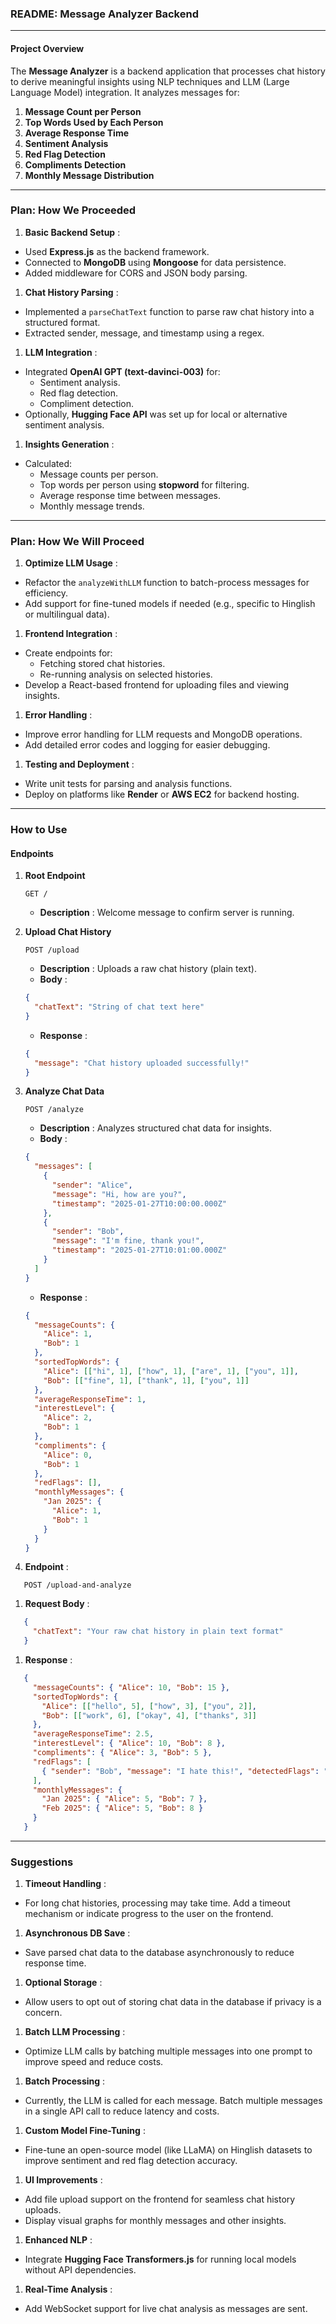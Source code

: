 ### **README: Message Analyzer Backend**

---

#### **Project Overview**

The **Message Analyzer** is a backend application that processes chat history to derive meaningful insights using NLP techniques and LLM (Large Language Model) integration. It analyzes messages for:

1. **Message Count per Person**
2. **Top Words Used by Each Person**
3. **Average Response Time**
4. **Sentiment Analysis**
5. **Red Flag Detection**
6. **Compliments Detection**
7. **Monthly Message Distribution**

---

### **Plan: How We Proceeded**

1. **Basic Backend Setup** :

* Used **Express.js** as the backend framework.
* Connected to **MongoDB** using **Mongoose** for data persistence.
* Added middleware for CORS and JSON body parsing.

1. **Chat History Parsing** :

* Implemented a `parseChatText` function to parse raw chat history into a structured format.
* Extracted sender, message, and timestamp using a regex.

1. **LLM Integration** :

* Integrated **OpenAI GPT (text-davinci-003)** for:
  * Sentiment analysis.
  * Red flag detection.
  * Compliment detection.
* Optionally, **Hugging Face API** was set up for local or alternative sentiment analysis.

1. **Insights Generation** :

* Calculated:
  * Message counts per person.
  * Top words per person using **stopword** for filtering.
  * Average response time between messages.
  * Monthly message trends.

---

### **Plan: How We Will Proceed**

1. **Optimize LLM Usage** :

* Refactor the `analyzeWithLLM` function to batch-process messages for efficiency.
* Add support for fine-tuned models if needed (e.g., specific to Hinglish or multilingual data).

1. **Frontend Integration** :

* Create endpoints for:
  * Fetching stored chat histories.
  * Re-running analysis on selected histories.
* Develop a React-based frontend for uploading files and viewing insights.

1. **Error Handling** :

* Improve error handling for LLM requests and MongoDB operations.
* Add detailed error codes and logging for easier debugging.

1. **Testing and Deployment** :

* Write unit tests for parsing and analysis functions.
* Deploy on platforms like **Render** or **AWS EC2** for backend hosting.

---

### **How to Use**

#### **Endpoints**

1. **Root Endpoint**

   ```
   GET /
   ```

   * **Description** : Welcome message to confirm server is running.
2. **Upload Chat History**

   ```
   POST /upload
   ```

   * **Description** : Uploads a raw chat history (plain text).
   * **Body** :

   ```json
   {
     "chatText": "String of chat text here"
   }
   ```

   * **Response** :

   ```json
   {
     "message": "Chat history uploaded successfully!"
   }
   ```
3. **Analyze Chat Data**

   ```
   POST /analyze
   ```

   * **Description** : Analyzes structured chat data for insights.
   * **Body** :

   ```json
   {
     "messages": [
       {
         "sender": "Alice",
         "message": "Hi, how are you?",
         "timestamp": "2025-01-27T10:00:00.000Z"
       },
       {
         "sender": "Bob",
         "message": "I'm fine, thank you!",
         "timestamp": "2025-01-27T10:01:00.000Z"
       }
     ]
   }
   ```

   * **Response** :

   ```json
   {
     "messageCounts": {
       "Alice": 1,
       "Bob": 1
     },
     "sortedTopWords": {
       "Alice": [["hi", 1], ["how", 1], ["are", 1], ["you", 1]],
       "Bob": [["fine", 1], ["thank", 1], ["you", 1]]
     },
     "averageResponseTime": 1,
     "interestLevel": {
       "Alice": 2,
       "Bob": 1
     },
     "compliments": {
       "Alice": 0,
       "Bob": 1
     },
     "redFlags": [],
     "monthlyMessages": {
       "Jan 2025": {
         "Alice": 1,
         "Bob": 1
       }
     }
   }
   ```

1. **Endpoint** :

```
   POST /upload-and-analyze
```

1. **Request Body** :

```json
   {
     "chatText": "Your raw chat history in plain text format"
   }
```

1. **Response** :

```json
   {
     "messageCounts": { "Alice": 10, "Bob": 15 },
     "sortedTopWords": {
       "Alice": [["hello", 5], ["how", 3], ["you", 2]],
       "Bob": [["work", 6], ["okay", 4], ["thanks", 3]]
     },
     "averageResponseTime": 2.5,
     "interestLevel": { "Alice": 10, "Bob": 8 },
     "compliments": { "Alice": 3, "Bob": 5 },
     "redFlags": [
       { "sender": "Bob", "message": "I hate this!", "detectedFlags": "hate" }
     ],
     "monthlyMessages": {
       "Jan 2025": { "Alice": 5, "Bob": 7 },
       "Feb 2025": { "Alice": 5, "Bob": 8 }
     }
   }
```

---

### **Suggestions**

1. **Timeout Handling** :

* For long chat histories, processing may take time. Add a timeout mechanism or indicate progress to the user on the frontend.

1. **Asynchronous DB Save** :

* Save parsed chat data to the database asynchronously to reduce response time.

1. **Optional Storage** :

* Allow users to opt out of storing chat data in the database if privacy is a concern.

1. **Batch LLM Processing** :

* Optimize LLM calls by batching multiple messages into one prompt to improve speed and reduce costs.

1. **Batch Processing** :

* Currently, the LLM is called for each message. Batch multiple messages in a single API call to reduce latency and costs.

1. **Custom Model Fine-Tuning** :

* Fine-tune an open-source model (like LLaMA) on Hinglish datasets to improve sentiment and red flag detection accuracy.

1. **UI Improvements** :

* Add file upload support on the frontend for seamless chat history uploads.
* Display visual graphs for monthly messages and other insights.

1. **Enhanced NLP** :

* Integrate **Hugging Face Transformers.js** for running local models without API dependencies.

1. **Real-Time Analysis** :

* Add WebSocket support for live chat analysis as messages are sent.
